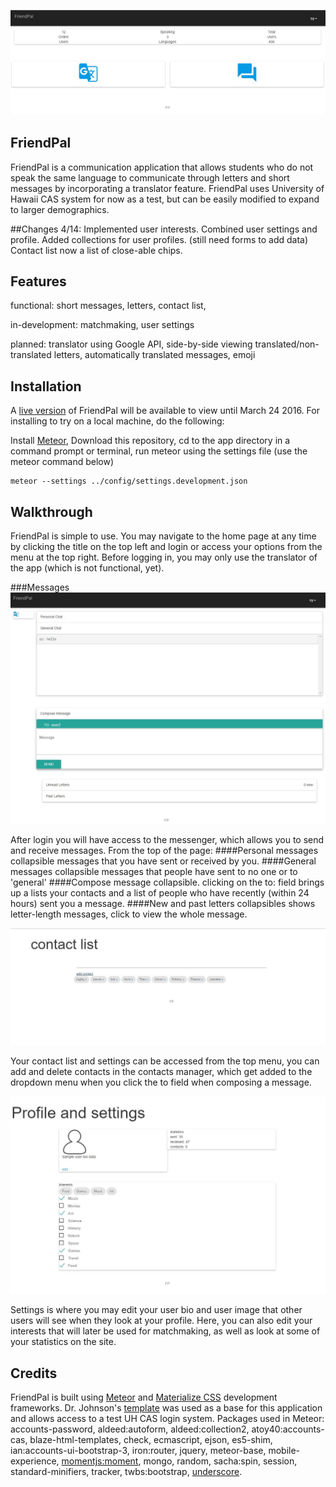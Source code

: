 ![](Home.JPG)

## FriendPal
FriendPal is a communication application that allows students who do not speak the same language to communicate
through letters and short messages by incorporating a translator feature. FriendPal uses University of Hawaii CAS system
for now as a test, but can be easily modified to expand to larger demographics.

##Changes
4/14:
Implemented user interests.
Combined user settings and profile.
Added collections for user profiles. (still need forms to add data)
Contact list now a list of close-able chips.

## Features
functional:
short messages,
letters,
contact list,

in-development:
matchmaking,
user settings

planned:
translator using Google API,
side-by-side viewing translated/non-translated letters,
automatically translated messages,
emoji

## Installation
A [live version](http://www.friendpal.meteor.com) of FriendPal will be available to view until March 24 2016. For
installing to try on a local machine, do the following:

Install [Meteor](https://www.meteor.com/),
Download this repository,
cd to the app directory in a command prompt or terminal,
run meteor using the settings file (use the meteor command below)

```
meteor --settings ../config/settings.development.json
```

## Walkthrough
FriendPal is simple to use. You may navigate to the home page at any time by clicking the title on the top left and login
or access your options from the menu at the top right. Before logging in, you may only use the translator
of the app (which is not functional, yet).

###Messages
![](Messenger.JPG)

After login you will have access to the messenger, which allows you to send and receive messages.
From the top of the page:
####Personal messages collapsible
messages that you have sent or received by you.
####General messages collapsible
messages that people have sent to no one or to 'general'
####Compose message collapsible.
clicking on the to: field brings up a lists your contacts and a list of people who have recently (within 24 hours) sent you a message.
####New and past letters collapsibles
shows letter-length messages, click to view the whole message.

![](Contacts.JPG)

Your contact list and settings can be accessed from the top menu, you can add and delete contacts in the contacts manager, which get added to the dropdown menu when you click the to field when composing a message.

![](Settings.JPG)

Settings is where you may edit your user bio and user image that other users will see when they look at your profile. Here, you can also edit your interests that will later be used for matchmaking, as well as look at some of your statistics on the site.

## Credits
FriendPal is built using [Meteor](https://www.meteor.com/) and [Materialize CSS](http://materializecss.com/)
development frameworks.
Dr. Johnson's [template](https://githu.com/ics-software-engineering/meteor-example-uh-cas) was used as a base
for this application and allows access to a test UH CAS login system.
Packages used in Meteor: accounts-password, aldeed:autoform, aldeed:collection2, atoy40:accounts-cas,
blaze-html-templates, check, ecmascript, ejson, es5-shim, ian:accounts-ui-bootstrap-3, iron:router, jquery,
meteor-base, mobile-experience, [momentjs:moment](http://momentjs.com), mongo, random, sacha:spin, session, standard-minifiers, tracker,
twbs:bootstrap, [underscore](http://underscorejs.org/).





